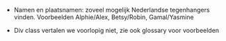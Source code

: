 * Namen en plaatsnamen: zoveel mogelijk Nederlandse tegenhangers vinden. Voorbeelden Alphie/Alex, Betsy/Robin, Gamal/Yasmine

* Div class vertalen we voorlopig niet, zie ook glossary voor voorbeelden
